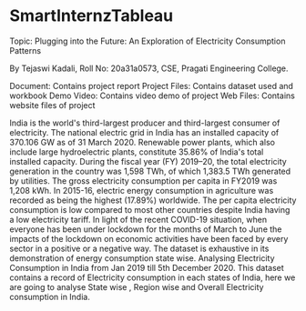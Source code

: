 # SmartInternzTableau
Topic: Plugging into the Future: An Exploration of Electricity Consumption Patterns

By Tejaswi Kadali, 
Roll No: 20a31a0573, CSE, Pragati Engineering College.

Document: Contains project report
Project Files: Contains dataset used and workbook
Demo Video: Contains video demo of project
Web Files: Contains website files of project


India is the world's third-largest producer and third-largest consumer of electricity. The national electric grid in India has an installed capacity of 370.106 GW as of 31 March 2020. Renewable power plants, which also include large hydroelectric plants, constitute 35.86% of India's total installed capacity. During the fiscal year (FY) 2019–20, the total electricity generation in the country was 1,598 TWh, of which 1,383.5 TWh generated by utilities. The gross electricity consumption per capita in FY2019 was 1,208 kWh.
In 2015-16, electric energy consumption in agriculture was recorded as being the highest (17.89%) worldwide. The per capita electricity consumption is low compared to most other countries despite India having a low electricity tariff.
In light of the recent COVID-19 situation, when everyone has been under lockdown for the months of March to June the impacts of the lockdown on economic activities have been faced by every sector in a positive or a negative way.
The dataset is exhaustive in its demonstration of energy consumption state wise.
Analysing Electricity Consumption in India from Jan 2019 till 5th December 2020. This dataset contains a record of Electricity consumption in each states of India, here we are going to analyse State wise , Region wise and Overall Electricity consumption in India.

